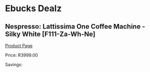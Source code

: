 
# Ebucks Dealz
## Nespresso: Lattissima One Coffee Machine - Silky White [F111-Za-Wh-Ne]
[Product Page](https://www.ebucks.com/web/shop/productSelected.do?prodId=1237733602&catId=704984897)

Price: R3999.00

Savings: 


	